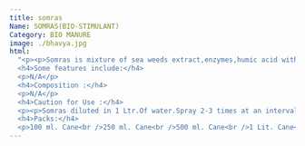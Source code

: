 ```yaml
---
title: somras
Name: SOMRAS(BIO-STIMULANT)
Category: BIO MANURE
image: ./bhavya.jpg
html:
  "<p><p>Somras is mixture of sea weeds extract,enzymes,humic acid with amino acid in liquid for foliar spray on all crops.<br />Enhances seed germination and plant development.<br />Increases intake of nutrients.<br />More flowers &amp; develops fruits &amp; grains.<br />Develops resistance against diseases &amp; drought.<br />Natural quality yields<br />Non-Toxic,Eco-friendly environment</p></p>
  <h4>Some features include:</h4>
  <p>N/A</p>
  <h4>Composition :</h4>
  <p>N/A</p>
  <h4>Caution for Use :</h4>
  <p><p>Somras diluted in 1 Ltr.Of water.Spray 2-3 times at an interval of 10-15 days.It is compatible with insecticides/Fungicides.Avoid spray getting into eyes or nose, Wear protective clothing rubber gloves, face shield and dust mask.<br /><br />Do not eat,drink or smoke while spray .Wash hands and body parts exposed to during with soap and water.<br /><br />Keep for away from children , animal feed, food stuff, Store in cool and dry place. Destory empty containers .Do not use empty containers for storage of food,grains and animal feed.</p></p>
  <h4>Packs:</h4>
  <p>100 ml. Cane<br />250 ml. Cane<br />500 ml. Cane<br />1 Lit. Cane</p>"
---
```

